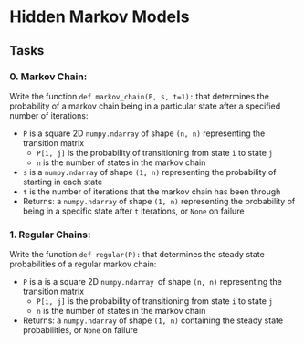 # Hidden Markov Models

## Tasks

### 0. Markov Chain:
Write the function ``def markov_chain(P, s, t=1):`` that determines the probability of a markov chain being in a particular state after a specified number of iterations:

- ``P`` is a square 2D ``numpy.ndarray`` of shape ``(n, n)`` representing the transition matrix
  - ``P[i, j]`` is the probability of transitioning from state ``i`` to state ``j``
  - ``n`` is the number of states in the markov chain
- ``s`` is a ``numpy.ndarray`` of shape ``(1, n)`` representing the probability of starting in each state
- ``t`` is the number of iterations that the markov chain has been through
- Returns: a ``numpy.ndarray`` of shape ``(1, n)`` representing the probability of being in a specific state after ``t`` iterations, or ``None`` on failure

### 1. Regular Chains:
Write the function ``def regular(P):`` that determines the steady state probabilities of a regular markov chain:

- ``P`` is a is a square 2D ``numpy.ndarray ``of shape ``(n, n)`` representing the transition matrix
  - ``P[i, j]`` is the probability of transitioning from state ``i`` to state ``j``
  - ``n`` is the number of states in the markov chain
- Returns: a ``numpy.ndarray`` of shape ``(1, n)`` containing the steady state probabilities, or ``None`` on failure